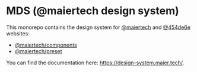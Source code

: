 # MDS (@maiertech design system)

This monorepo contains the design system for
[@maiertech](https://github.com/maiertech) and
[@454de6e](https://github.com/454de6e) websites:

- [@maiertech/components](https://github.com/maiertech/design-system/tree/master/packages/components)
- [@maiertech/preset](https://github.com/maiertech/design-system/tree/master/packages/preset)

You can find the documentation here: https://design-system.maier.tech/.
